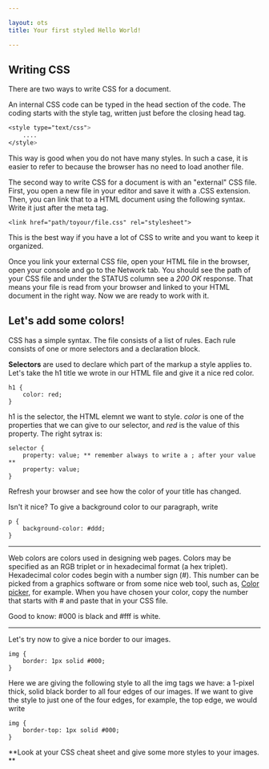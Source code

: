 ```yaml
---

layout: ots
title: Your first styled Hello World!

---
```

## Writing CSS

There are two ways to write CSS for a document.

An internal CSS code can be typed in the head section of the code.
The coding starts with the style tag, written just before the closing
head tag.

``` css
<style type="text/css">
	....
</style>
```

This way is good when you do not have many styles. In such a case, it is easier
to refer to because the browser has no need to load another file.

The second way to write CSS for a document is with an "external" CSS file. First, you open a new file in your editor
and save it with a .CSS extension.
Then, you can link that to a HTML document using the following syntax. 
Write it just after the meta tag.

	<link href="path/toyour/file.css" rel="stylesheet">

This is the best way if you have a lot of CSS to write and you want to 
keep it organized.

Once you link your external CSS file, open your HTML file in the
browser, open your console and go to the Network tab.
You should see the path of your CSS file and under the STATUS column 
see a *200 OK* response.
That means your file is read from your browser and linked to your HTML document
in the right way.
Now we are ready to work with it.

## Let's add some colors!

CSS has a simple syntax.
The file consists of a list of rules. Each rule consists of one or more
selectors and a declaration block.

**Selectors** are used to declare which part of the markup a style applies to.
Let's take the h1 title we wrote in our HTML file and give it a nice red color.

```
h1 { 
	color: red;
}
```

h1 is the selector, the HTML elemnt we want to style.
*color* is one of the properties that we can give to our selector, and *red* is the 
value of this property.
The right sytrax is:

	selector {
		property: value; ** remember always to write a ; after your value **
		property: value;
	}	

Refresh your browser and see how the color of your title has changed.

Isn't it nice?
To give a background color to our paragraph, write

	p {
		background-color: #ddd;
	} 	

******

Web colors are colors used in designing web pages. 
Colors may be specified as an RGB triplet or in hexadecimal format (a hex triplet).
Hexadecimal color codes begin with a number sign (#).
This number can be picked from a graphics software or from some nice web tool, such as, [Color picker](http://www.colorpicker.com/), for example.
When you have chosen your color, copy the number that starts with # and paste that in your CSS file.

Good to know: #000 is black and #fff is white.

******
	

Let's try now to give a nice border to our images.

	img {
		border: 1px solid #000;
	}	

Here we are giving the following style to all the img tags we have: a 1-pixel thick, solid black border to all four edges of our images.
If we want to give the style to just one of the four edges, for example, the top edge, we would write

	img {
		border-top: 1px solid #000;
	}

**Look at your CSS cheat sheet and give some more styles to your images. **







